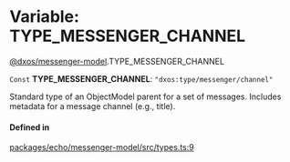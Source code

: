 # Variable: TYPE\_MESSENGER\_CHANNEL

[@dxos/messenger-model](../modules/dxos_messenger_model.md).TYPE_MESSENGER_CHANNEL

 `Const` **TYPE\_MESSENGER\_CHANNEL**: ``"dxos:type/messenger/channel"``

Standard type of an ObjectModel parent for a set of messages.
Includes metadata for a message channel (e.g., title).

#### Defined in

[packages/echo/messenger-model/src/types.ts:9](https://github.com/dxos/dxos/blob/db8188dae/packages/echo/messenger-model/src/types.ts#L9)
